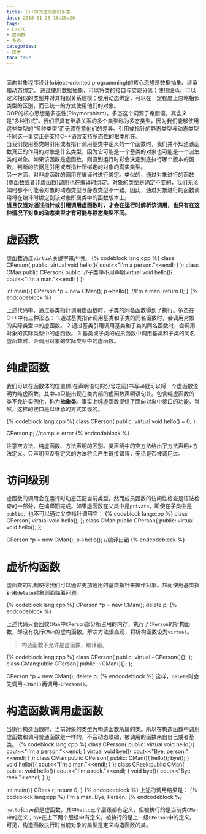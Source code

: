 ```yaml
---
title: C++中的虚函数和多态
date: 2018-01-28 16:28:26
tags:
- C++/C
- 虚函数
- 多态
categories:
- 技术
toc: true
---
```

<br>  面向对象程序设计(object-oriented programming)的核心思想是数据抽象、继承和动态绑定。    通过使用数据抽象，可以将类的接口与实现分离；使用继承，可以定义相似的类型并对其相似关系建模；使用动态绑定，可以在一定程度上忽略相似类型的区别，而已统一的方式使用他们的对象。<!--more--><br>
OOP的核心思想是多态性(Ploymorphism)。多态这个词源于希腊语，其含义是“多种形式”。我们把具有继承关系的多个类型称为多态类型，因为我们能够使用这些类型的“多种类型”而无须在意他们的差异。引用或指针的静态类型与动态类型不同这一事实正是支持C++语言支持多态性的根本所在。<br>
当我们使用基类的引用或者指针调用基类中定义的一个函数时，我们并不知道该函数真正的作用的对象是什么类型，因为它可能是一个基类的对象也可能是一个派生类的对象。如果该函数是虚函数，则直到运行时彩会决定到底执行哪个版本的函数，判断的依据是引用或者指针所绑定的对象的真实类型。<br>
另一方面，对非虚函数的调用在编译时进行绑定。类似的，通过对象进行的函数(虚函数或者非虚函数)调用也在编译时绑定。对象的类型是确定不变的，我们无论如何都不可能令对象的动态类型与静态类型不一致。因此，通过对象进行的函数调用将在编译时绑定到该对象所属类中的函数版本上。<br>
**当且仅当对通过指针或引用调用虚函数时，才会在运行时解析该调用，也只有在这种情况下对象的动态类型才有可能与静态类型不同。**
# 虚函数
虚函数通过`virtual`关键字来声明。
{% codeblock lang:cpp %}
class CPerson{
    public:
        virtual void hello(){
            cout<<"I'm a person."<<endl;
        }
};
class CMan:public CPerson{
    public:
        //子类中不用声明virtual
        void hello(){
            cout<<"I'm a man."<<endl;
        }
};

int main(){
    CPerson *p = new CMan();
    p->hello();
    //I'm a man.
    return 0;
}
{% endcodeblock %}

上述代码中，通过基类指针调用虚函数时，子类的同名函数得到了执行。多态在C++中有三种形态：
1.通过基类指针调用基类和子类的同名函数时，会调用对象的实际类型中的虚函数。
2.通过基类引用调用基类和子类的同名函数时，会调用对象的实际类型中的虚函数。
3.基类或子类的成员函数中调用基类和子类的同名虚函数时，会调用对象的实际类型中的虚函数。

# 纯虚函数

我们可以在函数体的位置(即在声明语句的分号之前)书写`=0`就可以将一个虚函数说明为纯虚函数。其中`=0`只能出现在类内部的虚函数声明语句处。包含纯虚函数的类不允许实例化，称为**抽象类**。事实上纯虚函数提供了面向对象中接口的功能。当然，这样的接口是以继承的方式实现的。

{% codeblock lang:cpp %}
class CPerson{
    public:
        virtual void hello() = 0;
};

CPerson p; //compile error
{% endcodeblock %}

注意空方法、纯虚函数、方法声明的区别。类声明中的空方法给出了方法声明+方法定义。只声明但没有定义的方法将会产生链接错误，无论是否被调用过。
# 访问级别
虚函数的调用会在运行时动态匹配当前类型，然而成员函数的访问性检查是语法检查的一部分，在编译期完成。如果虚函数在父类中是`private`，即使在子类中是`public`，也不可以通过父类指针调用它：
{% codeblock lang:cpp %}
class CPerson{
    virtual void hello();
};
class CMan:public CPerson{
    public:
        virtual void hello();
};

CPerson *p = new CMan();
p->hello(); //编译出错
{% endcodeblock %}
# 虚析构函数
虚函数的机制使得我们可以通过更加通用的基类指针来操作对象。然而使用基类指针来`delete`对象则面临着问题。

{% codeblock lang:cpp %}
CPerson *p = new CMan();
delete p;
{% endcodeblock %}

上述代码只会回收`CMan`中`CPerson`部分所占用的内存，执行了`CPerson`的析构函数，却没有执行`CMan`的虚构函数。解决方法很直观，将析构函数设为`virtual`。
>构造函数不允许是虚函数，编译错。

{% codeblock lang:cpp %}
class CPerson{
    public:
        virtual ~CPerson(){};
};
class CMan:public CPerson{
    public:
        ~CMan(){};
};

CPerson *p = new CMan();
delete p;
{% endcodeblock %}
这样，`delete`时会先调用`~CMan()`再调用`~CPerson()`。
# 构造函数调用虚函数
当执行构造函数时，当前对象的类型为构造函数所属的类。所以在构造函数中调用虚函数和调用普通函数是一样的，不会动态联编，被调用的函数来自自己或者基类。
{% codeblock lang:cpp %}
class CPerson{
    public:
        virtual void hello(){
            cout<<"I'm a person."<<endl;
        }
        virtual void bye(){
            cout<<"Bye, person."<<endl;
        }
};
class CMan:public CPerson{
    public:
        CMan(){
            hello();
            bye();
        }
        void hello(){
            cout<<"I'm a man."<<endl;
        }
};
class CReek:public CMan{
    public:
        void hello(){
            cout<<"I'm a reek."<<endl;
        }
        void bye(){
            cout<<"Bye, reek."<<endl;
        }
};

int main(){
    CReek r;
    return 0;
}
{% endcodeblock %}
上述的调用结果是：
{% codeblock lang:cpp %}
I'm a man.
Bye, Person.
{% endcodeblock %}

`hello`和`bye`都是虚函数，其中`hello`三个层级都有定义，但被执行的是当前类`CMan`中的定义；`bye`在上下两个层级中有定义，被执行的是上一级`CPerson`中的定义。可见，构造函数执行时当前对象的类型是定义构造函数的类。  